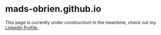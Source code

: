 # mads-obrien.github.io
This page is currently under construction! In the meantime, check out my [LinkedIn Profile.](https://www.linkedin.com/in/obrienma/)
